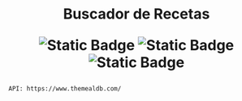 <h1 align="center"> Buscador de Recetas

  ![Static Badge](https://img.shields.io/badge/HTML-orange)
  ![Static Badge](https://img.shields.io/badge/bootstrap-violet)
  ![Static Badge](https://img.shields.io/badge/JAVASCRIPT-yellow)
</h1>
  
  ```
  API: https://www.themealdb.com/
  ```
